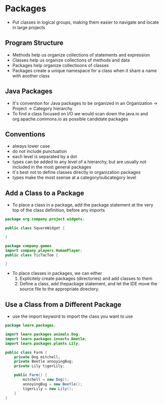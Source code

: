 # Packages

- Put classes in logical groups, making them easier to navigate and locate in large projects

## Program Structure

- Methods help us organize collections of statements and expression
- Classes help us organize collections of methods and data
- Packages help organize collectioons of classes
- Packages create a unique namespace for a class when it share a name with another class

## Java Packages

- It's convention for Java packages to be organized in an Organization -> Project -> Category hierarchy
- To find a class focused on I/O we would scan down the java.io and org.apache.commons.io as possible candidate packages

## Conventions

- always lower case
- do not include punctuation
- each level is separated by a dot
- types can be added to any level of a hierarchy, but are usually not included in the most general packages
- it's best not to define classes directly in organization packages
- types make the most ssense at a category/subcategory level

## Add a Class to a Package

- To place a class in a package, add the package statement at the very top of the class definition, before any imports

```java
package org.company.project.widgets;

public class SquareWidget {

}

package company.games
import company.players.HumanPlayer;
public class TicTacToe {

}
```

- To place classes in packages, we can either
  1. Explicitely create packages (directories) and add classes to them
  2. Define a class, add thepackage statement, and let the IDE move the source file to the appropriate directory.

## Use a Class from a Different Package

- use the import keyword to import the class you want to use

```java
package learn.packages;

import learn.packages.animals.Dog;
import learn.packages.insects.Beetle;
import learn.packages.plants.Lily;

public class Farm {
    private Dog mitchell;
    private Beetle annoyingBug;
    private Lily tigerLily;

    public Farm() {
        mitchell = new Dog();
        annoyingBug = new Beetle();
        tigerLily = new Lily();
    }
}
```
